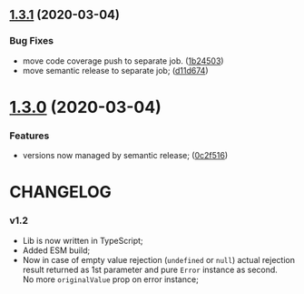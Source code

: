 ## [1.3.1](https://github.com/xobotyi/await-of/compare/v1.3.0...v1.3.1) (2020-03-04)


### Bug Fixes

* move code coverage push to separate job. ([1b24503](https://github.com/xobotyi/await-of/commit/1b24503810e0b65bcc70d397c7be0bbff4a00793))
* move semantic release to separate job; ([d11d674](https://github.com/xobotyi/await-of/commit/d11d674879de88952e3ceda28a91d14b74c50d66))

# [1.3.0](https://github.com/xobotyi/await-of/compare/v1.2.0...v1.3.0) (2020-03-04)


### Features

* versions now managed by semantic release; ([0c2f516](https://github.com/xobotyi/await-of/commit/0c2f516fd69eff9d592e0143e10b191b7dc5b6a3))

# CHANGELOG

### v1.2

- Lib is now written in TypeScript;
- Added ESM build;
- Now in case of empty value rejection (`undefined` or `null`) actual rejection result returned as 1st parameter and pure `Error` instance as second.  
  No more `originalValue` prop on error instance;
